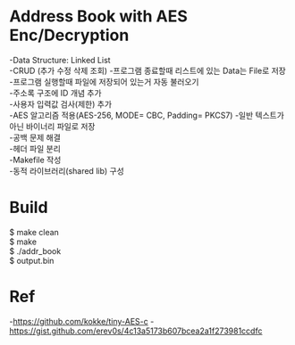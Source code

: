 # Address Book with AES Enc/Decryption
-Data Structure: Linked List  
-CRUD (추가 수정 삭제 조회)
-프로그램 종료할때 리스트에 있는 Data는 File로 저장  
-프로그램 실행할때 파일에 저장되어 있는거 자동 불러오기  
-주소록 구조에 ID 개념 추가  
-사용자 입력값 검사(제한) 추가  
-AES 알고리즘 적용(AES-256, MODE= CBC, Padding= PKCS7) 
-일반 텍스트가 아닌 바이너리 파일로 저장  
-공백 문제 해결  
-헤더 파일 분리  
-Makefile 작성  
-동적 라이브러리(shared lib) 구성  
  

# Build  
$ make clean  
$ make  
$ ./addr_book  
$ output.bin  
  
  
# Ref
-https://github.com/kokke/tiny-AES-c
-https://gist.github.com/erev0s/4c13a5173b607bcea2a1f273981ccdfc
